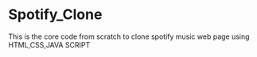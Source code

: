 # Spotify_Clone
This is the core code from scratch to clone spotify music web page using HTML,CSS,JAVA SCRIPT 
